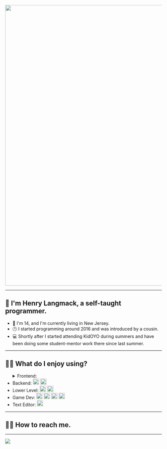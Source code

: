 <p align="center"><image src="assets/banner.png" align="center" width="900px"></image></p>
<hr>

<h2>👋 I'm Henry Langmack, a self-taught programmer.</h2>  
<ul>
    <li>📍 I'm 14, and I'm currently living in New Jersey. </li>
    <li>🕒 I started programming around 2016 and was introduced by a cousin.</li>
    <li>💻 Shortly after I started attending KidOYO during summers and have been doing some student-mentor work there since last summer.</li>
</ul>
<hr>

<h2>👨‍💻 What do I enjoy using?</h2>  
<ul>
    <details>
        <summary>Frontend:</summary>
            <img height="20px" src="https://img.shields.io/badge/html5-%23E34F26.svg?style=flat-square&logo=html5&logoColor=white"></img>
            <img height="20px" src="https://img.shields.io/badge/css3-%231572B6.svg?style=flat-square&logo=css3&logoColor=white"></img>
            <img height="20px" src="https://img.shields.io/badge/js-%23323330.svg?style=flat-square&logo=javascript&logoColor=%23F7DF1E"></img>
            (or <img height="20px" src="https://img.shields.io/badge/ts-%23007ACC.svg?style=flat-square&logo=typescript&logoColor=white"></img> )
            <img height="20px" src="https://img.shields.io/badge/threejs-black?style=flat-square&logo=three.js&logoColor=white"></img>
    </details>
    <li>
        Backend:
        <img height="20px" src="https://img.shields.io/badge/node.js-6DA55F?style=flat-square&logo=node.js&logoColor=white"></img>
        <img height="20px" src="https://img.shields.io/badge/express.js-%23404d59.svg?style=flat-square&logo=express&logoColor=%2361DAFB"></img>
    </li>
    <li>
        Lower Level:
        <img height="20px" src="https://img.shields.io/badge/c-%2300599C.svg?style=flat-square&logo=c&logoColor=white"></img>
        <img height="20px" src="https://img.shields.io/badge/rust-%23000000.svg?style=flat-square&logo=rust&logoColor=white"></img>
    </li>
    <li>
        Game Dev:
        <img height="20px" src="https://img.shields.io/badge/lua-%232C2D72.svg?style=flat-square&logo=lua&logoColor=white"></img>
        <img height="20px" src="https://img.shields.io/badge/unity-%23F5F5F5.svg?style=flat-square&logo=Unity&logoColor=black"></img>
        <img height="20px" src="https://img.shields.io/badge/c%23-%23239120.svg?style=flat-square&logo=c-sharp&logoColor=white"></img>
        <img height="20px" src="https://img.shields.io/badge/blender-%23F5792A.svg?style=flat-square&logo=blender&logoColor=white"></img>
    </li>
    <li>
        Text Editor: 
        <img height="20px" src="https://img.shields.io/badge/vsc-0078d7.svg?style=flat-square&logo=visual-studio-code&logoColor=white"></img>
    </li>
</ul>

<hr><h2>👨‍💻 How to reach me.</h2>

</ul>
<hr>

<image src="https://komarev.com/ghpvc/?username=henry-lang&color=grey&style=flat-square"></image>
